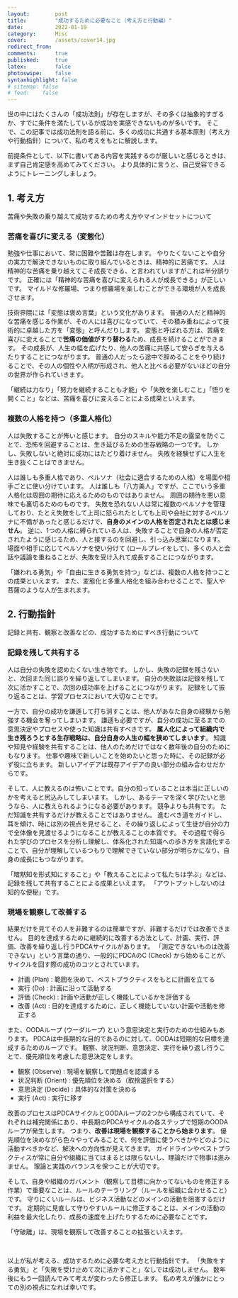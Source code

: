 ```yaml
---
layout:        post
title:         "成功するために必要なこと（考え方と行動編）"
date:          2022-01-19
category:      Misc
cover:         /assets/cover14.jpg
redirect_from:
comments:      true
published:     true
latex:         false
photoswipe:    false
syntaxhighlight: false
# sitemap: false
# feed:    false
---
```


世の中にはたくさんの「成功法則」が存在しますが、その多くは抽象的すぎるか、すでに条件を満たしているが成功を実感できないものが多いです。
そこで、この記事では成功法則を語る前に、多くの成功に共通する基本原則（考え方や行動指針）について、私の考えをもとに解説します。

前提条件として、以下に書いてある内容を実践するのが厳しいと感じるときは、まず自己肯定感を高めてみてください。
より具体的に言うと、自己受容できるようにトレーニングしましょう。

## 1. 考え方

苦痛や失敗の乗り越えて成功するための考え方やマインドセットについて

### 苦痛を喜びに変える（変態化）

勉強や仕事において、常に困難や苦難は存在します。
やりたくないことや自分の実力で解決できないものに取り組んでいるときは、精神的に苦痛です。
人は精神的な苦痛を乗り越えてこそ成長できる、と言われていますがこれは半分誤りです。
正確には「精神的な苦痛を喜びに変えられる人が成長できる」が正しいです。
マイルドな修羅場、つまり修羅場を楽しむことができる環境が人を成長させます。

技術界隈には「変態は褒め言葉」という文化があります。
普通の人だと精神的な苦痛を感じる作業が、その人には喜びになっていて、その積み重ねによって技術的に卓越した方を「変態」と呼んだりします。
変態と呼ばれる方は、苦痛を喜びに変えることで**苦痛の価値がすり替わる**ため、成長を続けることができます。
その成長が、人生の幅を広げたり、他人の苦痛に共感して安らぎを与えるたりすることにつながります。
普通の人だったら途中で辞めることをやり続けることで、その人の個性や人柄が形成され、他人と比べる必要がないほどの自分の世界が作られていきます。

「継続は力なり」「努力を継続することも才能」や「失敗を楽しむこと」「悟りを開くこと」などは、苦痛を喜びに変えることによる成果といえます。

### 複数の人格を持つ（多重人格化）

人は失敗することが怖いと感じます。
自分のスキルや能力不足の露呈を防ぐことで、恐怖を回避することは、生き延びるための生存戦略の一つです。
しかし、失敗しないと絶対に成功にはたどり着けません。
失敗を経験せずに人生を生き抜くことはできません。

人は誰しも多重人格であり、ペルソナ（社会に適合するための人格）を場面や相手ごとに使い分けています。
人は誰しも「八方美人」ですが、ここでいう多重人格化は周囲の期待に応えるためのものではありません。
周囲の期待を悪い意味でも裏切るためのものです。
失敗を恐れない人は常に複数のペルソナを管理しており、たとえ失敗をして上司に怒られたとしても上司や会社に対するペルソナに不備があったと感じるだけで、**自身のメインの人格を否定されたとは感じません**。
逆に、1つの人格に縛られている人は、失敗することで自身の人格が否定されたように感じるため、人と接するのを回避し、引っ込み思案になります。
場面や相手に応じてペルソナを使い分けて (ロールプレイをして)、多くの人と会話や議論を重ねることが、失敗を受け入れて成長することにつながります。

「嫌われる勇気」や「自由に生きる勇気を持つ」などは、複数の人格を持つことの成果といえます。
また、変態化と多重人格化を組み合わせることで、聖人や菩薩のような人が生まれます。

## 2. 行動指針

記録と共有、観察と改善などの、成功するためにすべき行動について

### 記録を残して共有する

人は自分の失敗を認めたくない生き物です。
しかし、失敗の記録を残さないと、次回また同じ誤りを繰り返してしまいます。
自分の失敗談は記録を残して次に活かすことで、次回の成功率を上げることにつながります。
記録をして振り返ることは、学習プロセスにおいて大切なことです。

一方で、自分の成功を謙遜して打ち消すことは、他人があなた自身の経験から勉強する機会を奪ってしまいます。
謙遜も必要ですが、自分の成功に至るまでの意思決定やプロセスや使った知識は共有すべきです。
**属人化によって組織内で生き残ろうとする生存戦略は、自分自身の人生の幅を狭めてしまいます**。
知識や知見や経験を共有することは、他人のためだけではなく数年後の自分のためにもなります。
仕事や趣味で新しいことを始めたいと思った時に、その記録が必ず役に立ちます。
新しいアイデアは既存アイデアの良い部分の組み合わせだからです。

そして、人に教えるのは怖いことです。自分の知っていることは本当に正しいのかを考えると尻込みしてしまいます。
しかし、あるテーマを深く学びたいと思うなら、人に教えられるようになる必要があります。
競争よりも共有です。
ただ知識を共有するだけが教えることではありません。
進むべき道をガイドし、耳を傾け、時には別の視点を見せること、その繰り返しによって生徒が自分の力で全体像を見渡せるようになることが教えることの本質です。
その過程で得られた学びのプロセスを分析し理解し、体系化された知識への歩き方を言語化することで、自分が理解しているつもりで理解できていない部分が明らかになり、自身の成長にもつながります。

「暗黙知を形式知にすること」や「教えることによって私たちは学ぶ」などは、記録を残して共有することによる成果といえます。
「アウトプットしないのは知的な便秘」です。

### 現場を観察して改善する

結果だけを見てその人を非難するのは簡単ですが、非難するだけでは改善できません。
目的を達成するために継続的に改善する方法として、計画、実行、評価、改善を繰り返し行うPDCAサイクルがあります。
「測定できないものは改善できない」という言葉の通り、一般的にPDCAのC (Check) から始めることが、サイクルを回す際の成功のコツとされています。

- 計画 (Plan) : 範囲を決めて、ベストプラクティスをもとに計画を立てる
- 実行 (Do) : 計画に沿って活動する
- 評価 (Check) : 計画や活動が正しく機能しているかを評価する
- 改善 (Act) : 目的を達成するために、正しく機能していない計画や活動を修正する

また、OODAループ (ウーダループ) という意思決定と実行のための仕組みもあります。
PDCAは中長期的な目的であるのに対して、OODAは短期的な目標を達成するためのループです。
観察、状況判断、意思決定、実行を繰り返し行うことで、優先順位を考慮した意思決定をします。

- 観察 (Observe) : 現場を観察して問題点を認識する
- 状況判断 (Orient) : 優先順位を決める（取捨選択をする）
- 意思決定 (Decide) : 具体的な対策を決める
- 実行 (Act) : 実行に移す

改善のプロセスはPDCAサイクルとOODAループの2つから構成されていて、それぞれは補完関係にあり、中長期のPDCAサイクルの各ステップで短期のOODAループが発生します。
つまり、**改善は現場を観察することから始まります**。
優先順位を決めながら色々やってみることで、何を評価に使うべきかやどのように活動すべきかなど、解決への方向性が見えてきます。
ガイドラインやベストプラクティスが常に自分や組織に当てはまるとは限らないし、理論だけで物事は進みません。
理論と実践のバランスを保つことが大切です。

そして、自身や組織のガバメント（観察して目標に向かってないものを修正する作業）で重要なことは、ルールのテーラリング（ルールを組織に合わせること）です。
守りにくいルールは、ビジネス活動などのメインの活動を阻害するだけです。
定期的に見直して守りやすいルールに修正することは、メインの活動の利益を最大化したり、成長の速度を上げたりするために必要なことです。

「守破離」は、現場を観察して改善することの拡張といえます。

<br>

以上が私が考える、成功するために必要な考え方と行動指針です。
「失敗をする勇気」と「失敗を受け止めて次に活かすこと」なしでは成功しません。
数年後にもう一回読んでみて考えが変わったら修正します。
私の考えが誰かにとっての別の視点になれば幸いです。


<!--
### 参考文献
- [#0204 人は「変態化」しなければ成長しない！　苦痛を快に変換する人間の心の不思議な機能 - YouTube](https://www.youtube.com/watch?v=hmfZP9C67ho)
- [#0171 2つめの人格を持つ　自分を変えたい人のための心理学 （期間限定公開） - YouTube](https://www.youtube.com/watch?v=F76PINX2VUE)
- [PDCA と OODA の関係 - YouTube](https://www.youtube.com/watch?v=Ev_hMJPHyBk)
- [PDCA と OODA ループは ｢合わせ技｣ からの相乗効果が正解｜読むとマーケティングがおもしろくなるブログ](https://www.countand1.com/2020/09/pdca-and-ooda-combination.html)
- [Kosen Advent Calendar By Teachers](https://kosen-teachers.tumblr.com/post/37778909039/%E7%A6%8F%E5%B1%B1%E9%9B%85%E6%B2%BB%E3%81%AB%E3%81%AA%E3%82%8B%E6%96%B9%E6%B3%95)
-->
